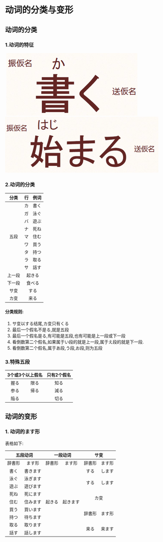 # 动词的分类与变形

## 动词的分类
### 1.动词的特征
  ![动词特征](https://github.com/Vo7ice/Japanese-Learnning/raw/master/art/%E5%8A%A8%E8%AF%8D%E7%89%B9%E5%BE%811.png)
  ![动词特征](https://github.com/Vo7ice/Japanese-Learnning/raw/master/art/%E5%8A%A8%E8%AF%8D%E7%89%B9%E5%BE%812.png)

### 2.动词的分类
<table>
<thead>
<tr>
	<th align="center">分类</th>
	<th align="center">行</th>
	<th align="center">例词</th>
</tr>
</thead>
<tbody>
<tr>
	<td align="center" rowspan="9">五段</td>
	<td align="center">カ</td>
	<td align="center">書く</td>
</tr>
<tr>
	<td align="center">ガ</td>
	<td align="center">泳ぐ</td>
</tr>
<tr>
	<td align="center">バ</td>
	<td align="center">遊ぶ</td>
</tr>
<tr>
	<td align="center">ナ</td>
	<td align="center">死ね</td>
</tr>
<tr>
	<td align="center">マ</td>
	<td align="center">住む</td>
</tr>
<tr>
	<td align="center">ワ</td>
	<td align="center">買う</td>
</tr>
<tr>
	<td align="center">タ</td>
	<td align="center">持つ</td>
</tr>
<tr>
	<td align="center">ラ</td>
	<td align="center">取る</td>
</tr>
<tr>
	<td align="center">サ</td>
	<td align="center">話す</td>
</tr>
<tr>
	<td align="center">上一段</td>
	<td align="center" colspan="2">起きる</td>
</tr>
<tr>
	<td align="center">下一段</td>
	<td align="center" colspan="2">食べる</td>
</tr>
<tr>
	<td align="center">サ变</td>
	<td align="center" colspan="2">する</td>
</tr>
<tr>
	<td align="center">カ变</td>
	<td align="center" colspan="2">来る</td>
</tr>
</tbody>
</table>

#### 分类规则:
  1. サ变以する结尾,カ变只有くる
  2. 最后一个假名不是る,就是五段
  3. 最后一个假名是る,有可能是五段,也有可能是上一段或下一段
  4. 看倒数第二个假名,如果属于い段的就是上一段,属于え段的就是下一段.
  5. 看倒数第二个假名,属于あ段,う段,お段,则为五段

### 3.特殊五段
<table>
<thead>
<tr>
	<th align="center" colspan="2">3个或3个以上假名</th>
	<th align="center">只有2个假名</th>
</tr>
</thead>
<tbody>
<tr>
	<td align="center">握る</td>
	<td align="center">限る</td>
	<td align="center">知る</td>
</tr>
<tr>
	<td align="center">参る</td>
	<td align="center">帰る</td>
	<td align="center">減る</td>
</tr>
<tr>
	<td align="center">陥る</td>
	<td align="center"></td>
	<td align="center">切る</td>
</tr>
</tbody>
</table>

## 动词的变形
### 1. 动词的ます形
表格如下:

<table>
<thead>
<tr>
	<th align="center" colspan="2">五段动词</th>
	<th align="center" colspan="2">一段动词</th>
	<th align="center" colspan="2">サ变</th>
</tr>
</thead>
<tbody>
<tr>
	<td align="center">辞書形</td>
	<td align="center">ます形</td>
	<td align="center">辞書形</td>
	<td align="center">ます形</td>
	<td align="center">辞書形</td>
	<td align="center">ます形</td>
</tr>
<tr>
	<td align="center">書く</td>
	<td align="center">書きます</td>
	<td align="center" rowspan="9">起きる</td>
	<td align="center" rowspan="9">起きます</td>
	<td align="center">する</td>
	<td align="center">します</td>
</tr>
<tr>
	<td align="center">泳ぐ</td>
	<td align="center">泳ぎます</td>
	<td align="center" rowspan="2">する</td>
	<td align="center" rowspan="2">します</td>
</tr>
<tr>
	<td align="center">遊ぶ</td>
	<td align="center">遊びます</td>
</tr>
<tr>
	<td align="center">死ね</td>
	<td align="center">死にます</td>
	<td align="center" rowspan="2" colspan="2">カ变</td>
</tr>
<tr>
	<td align="center">住む</td>
	<td align="center">住みます</td>
</tr>
<tr>
	<td align="center">買う</td>
	<td align="center">買います</td>
	<td align="center" rowspan="2">辞書形</td>
	<td align="center" rowspan="2">ます形</td>
</tr>
<tr>
	<td align="center">持つ</td>
	<td align="center">待ちます</td>
</tr>
<tr>
	<td align="center">取る</td>
	<td align="center">取ります</td>
	<td align="center" rowspan="2">来る</td>
	<td align="center" rowspan="2">来ます</td>
</tr>
<tr>
	<td align="center">話す</td>
	<td align="center">話します</td>
</tr>
</tbody>
</table>

